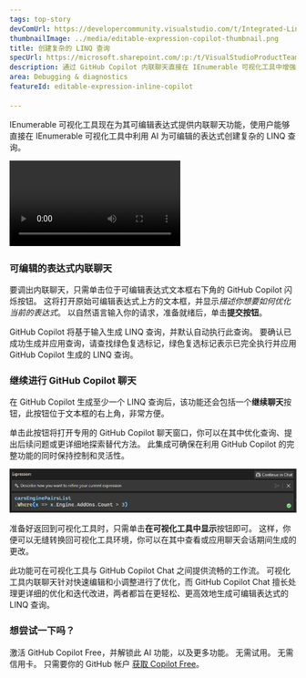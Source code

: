 ```yaml
---
tags: top-story
devComUrl: https://developercommunity.visualstudio.com/t/Integrated-Linq-Editor/442398
thumbnailImage: ../media/editable-expression-copilot-thumbnail.png
title: 创建复杂的 LINQ 查询
specUrl: https://microsoft.sharepoint.com/:p:/t/VisualStudioProductTeam/ETycaBw7iJdFhgYRYWGSa34BXJEaakZ2PCrAWHmhkEbAsA?e=7hIYoO
description: 通过 GitHub Copilot 内联聊天直接在 IEnumerable 可视化工具中增强的可编辑表达式。
area: Debugging & diagnostics
featureId: editable-expression-inline-copilot

---
```



IEnumerable 可视化工具现在为其可编辑表达式提供内联聊天功能，使用户能够直接在 IEnumerable 可视化工具中利用 AI 为可编辑的表达式创建复杂的 LINQ 查询。 

![IEnumerable 可视化工具内联聊天](../media/editable-expression-inline-copilot.mp4)

### 可编辑的表达式内联聊天

要调出内联聊天，只需单击位于可编辑表达式文本框右下角的 GitHub Copilot 闪烁按钮。 这将打开原始可编辑表达式上方的文本框，并显示*描述你想要如何优化当前的表达式*。 以自然语言输入你的请求，准备就绪后，单击**提交按钮**。

GitHub Copilot 将基于输入生成 LINQ 查询，并默认自动执行此查询。 要确认已成功生成并应用查询，请查找绿色复选标记，绿色复选标记表示已完全执行并应用 GitHub Copilot 生成的 LINQ 查询。

### 继续进行 GitHub Copilot 聊天
在 GitHub Copilot 生成至少一个 LINQ 查询后，该功能还会包括一个**继续聊天**按钮，此按钮位于文本框的右上角，非常方便。 

单击此按钮将打开专用的 GitHub Copilot 聊天窗口，你可以在其中优化查询、提出后续问题或更详细地探索替代方法。 此集成可确保在利用 GitHub Copilot 的完整功能的同时保持控制和灵活性。

![可编辑表达式内联 GitHub Copilot](../media/editable-expression-copilot.png)

准备好返回到可视化工具时，只需单击**在可视化工具中显示**按钮即可。 这样，你便可以无缝转换回可视化工具环境，你可以在其中查看或应用聊天会话期间生成的更改。

此功能可在可视化工具与 GitHub Copilot Chat 之间提供流畅的工作流。 可视化工具内联聊天针对快速编辑和小调整进行了优化，而 GitHub Copilot Chat 擅长处理更详细的优化和迭代改进，两者都旨在更轻松、更高效地生成可编辑表达式的 LINQ 查询。

### 想尝试一下吗？
激活 GitHub Copilot Free，并解锁此 AI 功能，以及更多功能。
 无需试用。 无需信用卡。 只需要你的 GitHub 帐户 [获取 Copilot Free](vscmd://View.GitHub.Copilot.Chat)。
